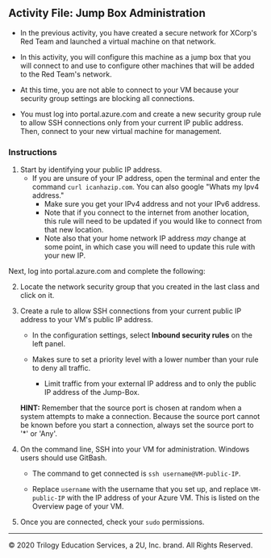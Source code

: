 ## Activity File: Jump Box Administration

- In the previous activity, you have created a secure network for XCorp's Red Team and launched a virtual machine on that network. 

- In this activity, you will configure this machine as a jump box that you will connect to and use to configure other machines that will be added to the Red Team's network.

- At this time, you are not able to connect to your VM because your security group settings are blocking all connections.

- You must log into portal.azure.com and create a new security group rule to allow SSH connections only from your current IP public address. Then, connect to your new virtual machine for management.

### Instructions

1. Start by identifying your public IP address.
   - If you are unsure of your IP address, open the terminal and enter the command `curl icanhazip.com`. You can also google "Whats my Ipv4 address."
	 - Make sure you get your IPv4 address and not your IPv6 address.
	 - Note that if you connect to the internet from another location, this rule will need to be updated if you would like to connect from that new location. 
	 - Note also that your home network IP address _may_ change at some point, in which case you will need to update this rule with your new IP.

Next, log into portal.azure.com and complete the following:

2. Locate the network security group that you created in the last class and click on it.

3. Create a rule to allow SSH connections from your current public IP address to your VM's public IP address. 

   - In the configuration settings, select **Inbound security rules** on the left panel. 

   - Makes sure to set a priority level with a lower number than your rule to deny all traffic. 

	 - Limit traffic from your external IP address and to only the public IP address of the Jump-Box.

	**HINT:** Remember that the source port is chosen at random when a system attempts to make a connection. Because the source port cannot be known before you start a connection, always set the source port to '*' or 'Any'.

4. On the command line, SSH into your VM for administration. Windows users should use GitBash.

   - The command to get connected is `ssh username@VM-public-IP`. 

   - Replace `username` with the username that you set up, and replace `VM-public-IP` with the IP address of your Azure VM. This is listed on the Overview page of your VM. 

5. Once you are connected, check your `sudo` permissions.

---
© 2020 Trilogy Education Services, a 2U, Inc. brand. All Rights Reserved. 